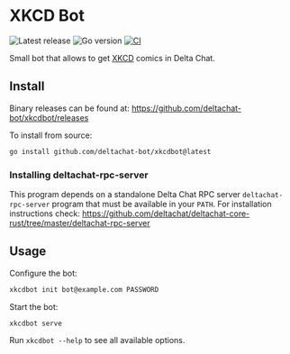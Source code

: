 #  XKCD Bot

![Latest release](https://img.shields.io/github/v/tag/deltachat-bot/xkcdbot?label=release)
![Go version](https://img.shields.io/github/go-mod/go-version/deltachat-bot/xkcdbot)
[![CI](https://github.com/deltachat-bot/xkcdbot/actions/workflows/ci.yml/badge.svg)](https://github.com/deltachat-bot/xkcdbot/actions/workflows/ci.yml)

Small bot that allows to get [XKCD](https://xkcd.com) comics in Delta Chat.

## Install

Binary releases can be found at: https://github.com/deltachat-bot/xkcdbot/releases

To install from source:

```sh
go install github.com/deltachat-bot/xkcdbot@latest
```

### Installing deltachat-rpc-server

This program depends on a standalone Delta Chat RPC server `deltachat-rpc-server` program that must be
available in your `PATH`. For installation instructions check:
https://github.com/deltachat/deltachat-core-rust/tree/master/deltachat-rpc-server

## Usage

Configure the bot:

```sh
xkcdbot init bot@example.com PASSWORD
```

Start the bot:

```sh
xkcdbot serve
```

Run `xkcdbot --help` to see all available options.
